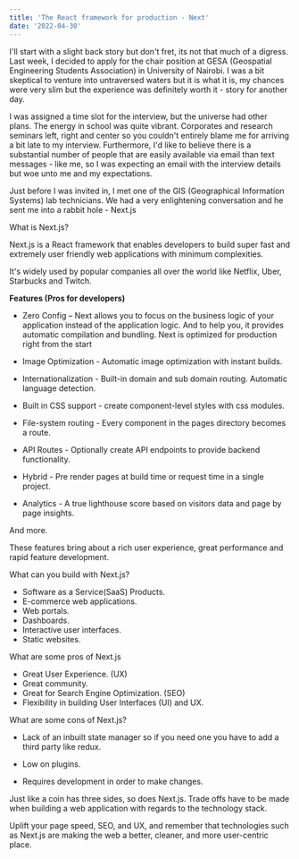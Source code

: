 ```yaml
---
title: 'The React framework for production - Next'
date: '2022-04-30'
---
```


I'll start with a slight back story but don't fret, its not that much of a digress. Last week, I decided to apply for the chair position at GESA (Geospatial Engineering Students Association) in University of Nairobi. I was a bit skeptical to venture into untraversed waters but it is what it is, my chances were very slim but the experience was definitely worth it - story for another day.

I was assigned a time slot for the interview, but the universe had other plans. The energy in school was quite vibrant. Corporates and research seminars left, right and center so you couldn't entirely blame me for arriving a bit late to my interview. Furthermore, I'd like to believe there is a substantial number of people that are easily available via email than text messages - like me, so I was expecting an email with the interview details but woe unto me and my expectations.

Just before I was invited in, I met one of the GIS (Geographical Information Systems) lab technicians. We had a very enlightening conversation and he sent me into a rabbit hole - Next.js

What is Next.js?

Next.js is a React framework that enables developers to build super fast and extremely user friendly web applications with minimum complexities.

It's widely used by popular companies all over the world like Netflix, Uber, Starbucks and Twitch.

**Features (Pros for developers)**

- Zero Config – Next allows you to focus on the business logic of your application instead of the application logic. And to help you, it provides automatic compilation and bundling. Next is optimized for production right from the start

- Image Optimization - Automatic image optimization with instant builds.

- Internationalization - Built-in domain and sub domain routing. Automatic language detection.

- Built in CSS support - create component-level styles with css modules.

- File-system routing - Every component in the pages directory becomes a route.

- API Routes - Optionally create API endpoints to provide backend functionality.

- Hybrid - Pre render pages at build time or request time in a single project.

- Analytics - A true lighthouse score based on visitors data and page by page insights.

And more.

These features bring about a rich user experience, great performance and rapid feature development.

What can you build with Next.js?

- Software as a Service(SaaS) Products.
- E-commerce web applications.
- Web portals.
- Dashboards.
- Interactive user interfaces.
- Static websites.

What are some pros of Next.js

- Great User Experience. (UX)
- Great community.
- Great for Search Engine Optimization. (SEO)
- Flexibility in building User Interfaces (UI) and UX.

What are some cons of Next.js?

- Lack of an inbuilt state manager so if you need one you have to add a third party like redux.

- Low on plugins.

- Requires development in order to make changes.

Just like a coin has three sides, so does Next.js. Trade offs have to be made when building a web application with regards to the technology stack.

Uplift your page speed, SEO, and UX, and remember that technologies such as Next.js are making the web a better, cleaner, and more user-centric place.